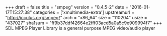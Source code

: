 +++
draft = false
title = "smpeg"
version = "0.4.5-2"
date = "2016-01-17T15:27:38"
categories = ['xmultimedia-extra']
upstreamurl = "http://icculus.org/smpeg/"
arch = "x86_64"
size = "110204"
usize = "437027"
sha1sum = "ff9b37ddf42664e2fff03acd5a0a5c9e909994f7"
+++
SDL MPEG Player Library is a general purpose MPEG video/audio player
